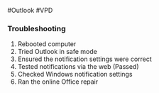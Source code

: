 #Outlook 
#VPD 

### Troubleshooting
1. Rebooted computer
2. Tried Outlook in safe mode
3. Ensured the notification settings were correct
4. Tested notifications via the web (Passed)
5.  Checked Windows notification settings
6. Ran the online Office repair



